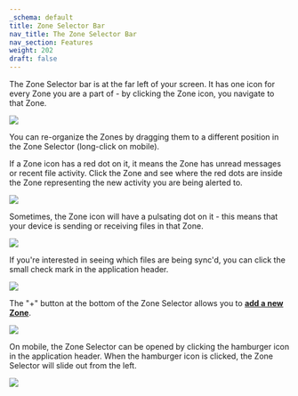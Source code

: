 ```yaml
---
_schema: default
title: Zone Selector Bar
nav_title: The Zone Selector Bar
nav_section: Features
weight: 202
draft: false
---
```

The Zone Selector bar is at the far left of your screen. It has one icon for every Zone you are a part of - by clicking the Zone icon, you navigate to that Zone.

![](/uploads/image-13.png)

You can re-organize the Zones by dragging them to a different position in the Zone Selector (long-click on mobile).

If a Zone icon has a red dot on it, it means the Zone has unread messages or recent file activity. Click the Zone and see where the red dots are inside the Zone representing the new activity you are being alerted to.

![](/uploads/image-15.png)

Sometimes, the Zone icon will have a pulsating dot on it - this means that your device is sending or receiving files in that Zone.

![](/uploads/image-16.png)

If you're interested in seeing which files are being sync'd, you can click the small check mark in the application header.

![](/uploads/image-17.png)

The "+" button at the bottom of the Zone Selector allows you to <a href="https://app.docs.diode.io/docs/navigating/create-a-zone/" target="_blank" rel="noopener"><strong>add a new Zone</strong></a>.

![](/uploads/image-18.png)

On mobile, the Zone Selector can be opened by clicking the hamburger icon in the application header. When the hamburger icon is clicked, the Zone Selector will slide out from the left.

![](/uploads/image-20.png)
